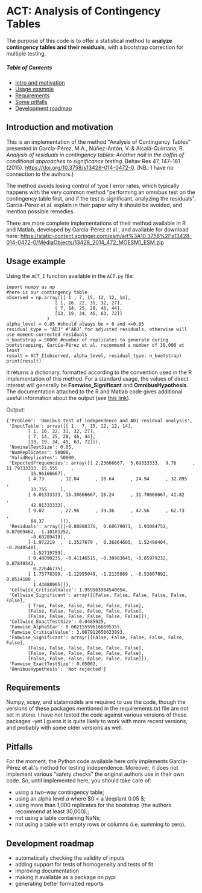 # ACT: Analysis of Contingency Tables
The purpose of this code is to offer a statistical method to **analyze contingency tables and their residuals**, with a bootstrap correction for multiple testing.

##### Table of Contents  
- [Intro and motivation](#introduction-and-motivation)  
- [Usage example](#usage-example)
- [Requirements](#requirements)
- [Some pitfalls](#pitfalls)
- [Development roadmap](#development-roadmap)

## Introduction and motivation
This is an implementation of the method "Analysis of Contingency Tables" presented in García-Pérez, M.A., Núñez-Antón, V. & Alcalá-Quintana, R. *Analysis of residuals in contingency tables: Another nail in the coffin of conditional approaches to significance testing*. Behav Res 47, 147–161 (2015). https://doi.org/10.3758/s13428-014-0472-0. (NB.: I have no connection to the authors.)

The method avoids losing control of type I error rates, which typically happens with the very common method "performing an omnibus test on the contingency table first, and if the test is significant, analyzing the residuals". García-Pérez et al. explain in their paper why it should be avoided, and mention possible remedies.

There are more complete implementations of their method available in R and Matlab, developed by García-Pérez et al., and available for download here: https://static-content.springer.com/esm/art%3A10.3758%2Fs13428-014-0472-0/MediaObjects/13428_2014_472_MOESM1_ESM.zip

## Usage example
Using the ```ACT_I``` function available in the ```ACT.py``` file:

```
import numpy as np
#here is our contingency table
observed = np.array([[ 1 , 7, 15, 12, 12, 14],
                  [ 1, 16, 22, 31, 32, 27],
                  [ 7, 14, 25, 28, 46, 44],
                  [13, 19, 34, 45, 63, 72]]
               ) 
alpha_level = 0.05 #should always be > 0 and <=0.05
residual_type = "ADJ" #‘ADJ’ for adjusted residuals, otherwise will use moment-corrected residuals
n_bootstrap = 50000 #number of replicates to generate during bootstrapping, García-Pérez et al. recommend a number of 30,000 at least
result = ACT_I(observed, alpha_level, residual_type, n_bootstrap)
print(result)
```

It returns a dictionary, formatted according to the convention used in the R implementation of this method. For a standard usage, the values of direct interest will generally be **Famwise_Significant** and **OmnibusHypothesis**. The documentation attached to the R and Matlab code gives additional useful information about the output (see [this link](https://static-content.springer.com/esm/art%3A10.3758%2Fs13428-014-0472-0/MediaObjects/13428_2014_472_MOESM1_ESM.zip)).

Output:
```
{'Problem': 'Omnibus test of independence and ADJ residual analysis',
 'InputTable': array([[ 1,  7, 15, 12, 12, 14],
        [ 1, 16, 22, 31, 32, 27],
        [ 7, 14, 25, 28, 46, 44],
        [13, 19, 34, 45, 63, 72]]),
 'NominalTestSize': 0.05,
 'NumReplicates': 50000,
 'ValidReplicates': 50000,
 'ExpectedFrequencies': array([[ 2.23666667,  5.69333333,  9.76      , 11.79333333, 15.555     ,
         15.96166667],
        [ 4.73      , 12.04      , 20.64      , 24.94      , 32.895     ,
         33.755     ],
        [ 6.01333333, 15.30666667, 26.24      , 31.70666667, 41.82      ,
         42.91333333],
        [ 9.02      , 22.96      , 39.36      , 47.56      , 62.73      ,
         64.37      ]]),
 'Residuals': array([[-0.88888376,  0.60679071,  1.93084752,  0.07069462, -1.10181252,
         -0.60289419],
        [-1.972219  ,  1.3527679 ,  0.36864605,  1.52490404, -0.20405401,
         -1.52719759],
        [ 0.48090235, -0.41146515, -0.30983645, -0.85979232,  0.87849342,
          0.22646775],
        [ 1.75778399, -1.12995049, -1.2135889 , -0.53807892,  0.0514188 ,
          1.44088905]]),
 'Cellwise_CriticalValue': 1.959963984540054,
 'Cellwise_Significant': array([[False, False, False, False, False, False],
        [ True, False, False, False, False, False],
        [False, False, False, False, False, False],
        [False, False, False, False, False, False]]),
 'Cellwise_ExactTestSize': 0.0485925,
 'Famwise_AlphaStar': 0.002155596168895355,
 'Famwise_CriticalValue': 3.067912650623893,
 'Famwise_Significant': array([[False, False, False, False, False, False],
        [False, False, False, False, False, False],
        [False, False, False, False, False, False],
        [False, False, False, False, False, False]]),
 'Famwise_ExactTestSize': 0.05002,
 'OmnibusHypothesis': 'Not rejected'}
 ```
## Requirements
Numpy, scipy, and statsmodels are required to use the code, though the versions of these packages mentioned in the requirements.txt file are not set in stone. I have not tested the code against various versions of these packages -yet I guess it is quite likely to work with more recent versions, and probably with some older versions as well.

## Pitfalls
For the moment, the Python code available here only implements García-Pérez et al.'s method for testing independence. Moreover, it does not implement various "safety checks" the original authors use in their own code. So, until implemented here, you should take care of:
 - using a two-way contingency table;
 - using an alpha level $a$ where $0 < a \leqslant 0.05 $;
 - using more than 1,000 replicates for the bootstrap (the authors recommend at least 30,000).;
 - not using a table containing NaNs;
 - not using a table with empty rows or columns (i.e. summing to zero).


## Development roadmap

- automatically checking the validity of inputs
- adding support for tests of homogeneity and tests of fit
- improving documentation
- making it available as a package on pypi
- generating better formatted reports
